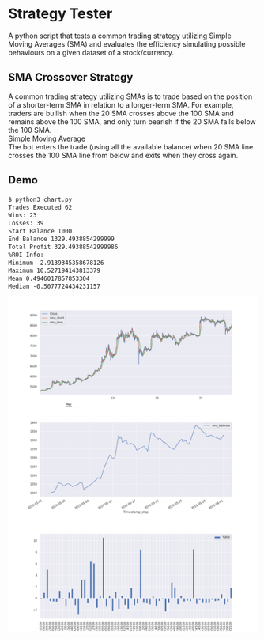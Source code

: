 # Strategy Tester
A python script that tests a common trading strategy utilizing Simple Moving Averages (SMA)  and evaluates the efficiency simulating possible behaviours on a given dataset of a stock/currency.

## SMA Crossover Strategy
A common trading strategy utilizing SMAs is to trade based on the position of a shorter-term SMA in relation to a longer-term SMA. For example, traders are bullish when the 20 SMA crosses above the 100 SMA and remains above the 100 SMA, and only turn bearish if the 20 SMA falls below the 100 SMA.  
[Simple Moving Average](https://tradingsim.com/blog/simple-moving-average/)  
The bot enters the trade (using all the available balance) when 20 SMA line crosses the 100 SMA line from below and exits when they cross again.

## Demo
```shell
$ python3 chart.py 
Trades Executed 62
Wins: 23 
Losses: 39
Start Balance 1000 
End Balance 1329.4938854299999
Total Profit 329.49388542999986
%ROI Info:
Minimum -2.9139345358678126
Maximum 10.527194143813379
Mean 0.4946017857853304
Median -0.5077724434231157
```
![](Figure_1.png)  
![](Figure_2.png)  
![](Figure_3.png)  
